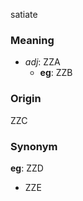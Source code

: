 satiate
### Meaning
+ _adj_: ZZA
    + __eg__: ZZB

### Origin

ZZC

### Synonym

__eg__: ZZD

+ ZZE


